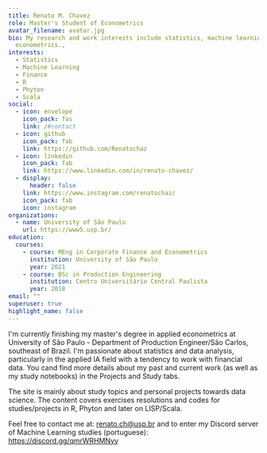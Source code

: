```yaml
---
title: Renato M. Chavez
role: Master's Student of Econometrics
avatar_filename: avatar.jpg
bio: My research and work interests include statistics, machine learning and
  econometrics.,
interests:
  - Statistics
  - Machine Learning
  - Finance
  - R
  - Phyton
  - Scala
social:
  - icon: envelope
    icon_pack: fas
    link: /#contact
  - icon: github
    icon_pack: fab
    link: https://github.com/Renatochaz
  - icon: linkedin
    icon_pack: fab
    link: https://www.linkedin.com/in/renato-chavez/
  - display:
      header: false
    link: https://www.instagram.com/renatochaz/
    icon_pack: fab
    icon: instagram
organizations:
  - name: University of São Paulo
    url: https://www5.usp.br/
education:
  courses:
    - course: MEng in Corporate Finance and Econometrics
      institution: University of São Paulo
      year: 2021
    - course: BSc in Production Engineering
      institution: Centro Universitário Central Paulista
      year: 2018
email: ""
superuser: true
highlight_name: false
---
```

I'm currently finishing my master's degree in applied econometrics at  University of São Paulo - Department of Production Engineer/São Carlos, southeast of Brazil. I'm passionate about statistics and data analysis, particularly in the applied IA field with a tendency to work with financial data. You cand find more details about my past and current work (as well as my study notebooks) in the Projects and Study tabs.

The site is mainly about study topics and personal projects towards data science. The content covers exercises resolutions and codes for studies/projects in R, Phyton and later on LISP/Scala.

Feel free to contact me at: renato.ch@usp.br and to enter my Discord server of Machine Learning studies (portuguese): https://discord.gg/qmrWRHMNyy